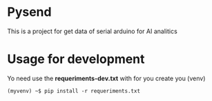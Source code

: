 # Pysend
This is a project for get data of serial arduino for AI analitics

# Usage for development
Yo need use the  **requeriments-dev.txt** with for you create you (venv)

    (myvenv) ~$ pip install -r requeriments.txt

